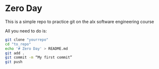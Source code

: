 # Zero Day

This is a simple repo to practice git on the alx software engineering course

All you need to do is:
```bash
git clone "yourrepo"
cd "to_repo"
echo '# Zero Day' > README.md
git add .
git commit -m “My first commit”
git push

```